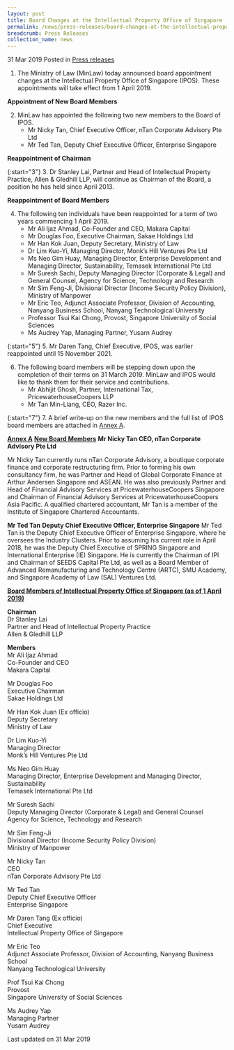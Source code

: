 ```yaml
---
layout: post
title: Board Changes at the Intellectual Property Office of Singapore
permalink: /news/press-releases/board-changes-at-the-intellectual-property-office-of-singapore0
breadcrumb: Press Releases
collection_name: news
---
```


31 Mar 2019 Posted in [Press releases](/news/press-releases)

1. The Ministry of Law (MinLaw) today announced board appointment changes at the Intellectual Property Office of Singapore (IPOS). These appointments will take effect from 1 April 2019.  

**Appointment of New Board Members**

<ol start="2">
<li>MinLaw has appointed the following two new members to the Board of IPOS.
<ul>
<li>Mr Nicky Tan, Chief Executive Officer, nTan Corporate Advisory Pte Ltd</li>
<li>Mr Ted Tan, Deputy Chief Executive Officer, Enterprise Singapore</li>
</ul>

</li>
</ol>

**Reappointment of Chairman**

{:start="3"}
3. Dr Stanley Lai, Partner and Head of Intellectual Property Practice, Allen & Gledhill LLP, will continue as Chairman of the Board, a position he has held since April 2013.


**Reappointment of Board Members**

<ol start="4">
<li>The following ten individuals have been reappointed for a term of two years commencing 1 April 2019.

<ul>
<li>Mr Ali Ijaz Ahmad, Co-Founder and CEO, Makara Capital</li>
<li>Mr Douglas Foo, Executive Chairman, Sakae Holdings Ltd</li>
<li>Mr Han Kok Juan, Deputy Secretary, Ministry of Law</li>
<li>Dr Lim Kuo-Yi, Managing Director, Monk’s Hill Ventures Pte Ltd</li>
<li>Ms Neo Gim Huay, Managing Director, Enterprise Development and Managing Director, Sustainability, Temasek International Pte Ltd</li>
<li>Mr Suresh Sachi, Deputy Managing Director (Corporate & Legal) and General Counsel, Agency for Science, Technology and Research</li>
<li>Mr Sim Feng-Ji, Divisional Director (Income Security Policy Division), Ministry of Manpower</li>
<li>Mr Eric Teo, Adjunct Associate Professor, Division of Accounting, Nanyang Business School, Nanyang Technological University</li>
<li>Professor Tsui Kai Chong, Provost, Singapore University of Social Sciences</li>
<li>Ms Audrey Yap, Managing Partner, Yusarn Audrey</li>
</ul>

</li>
</ol>

{:start="5"}
5. Mr Daren Tang, Chief Executive, IPOS, was earlier reappointed until 15 November 2021.

<ol start="6">
<li>The following board members will be stepping down upon the completion of their terms on 31 March 2019. MinLaw and IPOS would like to thank them for their service and contributions.
<ul>
<li>Mr Abhijit Ghosh, Partner, International Tax, PricewaterhouseCoopers LLP</li>
<li>Mr Tan Min-Liang, CEO, Razer Inc.</li>
</ul>
</li>
</ol>

{:start="7"}
7. A brief write-up on the new members and the full list of IPOS board members are attached in <u>Annex A</u>.

**<u>Annex A</u>**
**<u>New Board Members</u>**
**Mr Nicky Tan**
**CEO, nTan Corporate Advisory Pte Ltd**

Mr Nicky Tan currently runs nTan Corporate Advisory, a boutique corporate finance and corporate restructuring firm. Prior to forming his own consultancy firm, he was Partner and Head of Global Corporate Finance at Arthur Andersen Singapore and ASEAN. He was also previously Partner and Head of Financial Advisory Services at PricewaterhouseCoopers Singapore and Chairman of Financial Advisory Services at PricewaterhouseCoopers Asia Pacific. A qualified chartered accountant, Mr Tan is a member of the Institute of Singapore Chartered Accountants.



**Mr Ted Tan**
**Deputy Chief Executive Officer, Enterprise Singapore**
Mr Ted Tan is the Deputy Chief Executive Officer of Enterprise Singapore, where he oversees the Industry Clusters. Prior to assuming his current role in April 2018, he was the Deputy Chief Executive of SPRING Singapore and International Enterprise (IE) Singapore. He is currently the Chairman of IPI and Chairman of SEEDS Capital Pte Ltd, as well as a Board Member of Advanced Remanufacturing and Technology Centre (ARTC), SMU Academy, and Singapore Academy of Law (SAL) Ventures Ltd.

**<u>Board Members of Intellectual Property Office of Singapore (as of 1 April 2019)</u>**

**Chairman**  
Dr Stanley Lai  
Partner and Head of Intellectual Property Practice  
Allen & Gledhill LLP  


**Members**  
Mr Ali Ijaz Ahmad  
Co-Founder and CEO  
Makara Capital  

Mr Douglas Foo  
Executive Chairman  
Sakae Holdings Ltd  

Mr Han Kok Juan (Ex officio)  
Deputy Secretary  
Ministry of Law  

Dr Lim Kuo-Yi  
Managing Director  
Monk’s Hill Ventures Pte Ltd  

Ms Neo Gim Huay  
Managing Director, Enterprise Development and Managing Director, Sustainability  
Temasek International Pte Ltd  

Mr Suresh Sachi  
Deputy Managing Director (Corporate & Legal) and General Counsel  
Agency for Science, Technology and Research  

Mr Sim Feng-Ji  
Divisional Director (Income Security Policy Division)  
Ministry of Manpower  

Mr Nicky Tan  
CEO  
nTan Corporate Advisory Pte Ltd  

Mr Ted Tan  
Deputy Chief Executive Officer  
Enterprise Singapore  

Mr Daren Tang (Ex officio)  
Chief Executive  
Intellectual Property Office of Singapore  

Mr Eric Teo  
Adjunct Associate Professor, Division of Accounting, Nanyang Business School  
Nanyang Technological University  

Prof Tsui Kai Chong  
Provost  
Singapore University of Social Sciences  

Ms Audrey Yap  
Managing Partner   
Yusarn Audrey  

<p class="right-side-updated">Last updated on 31 Mar 2019</p>













